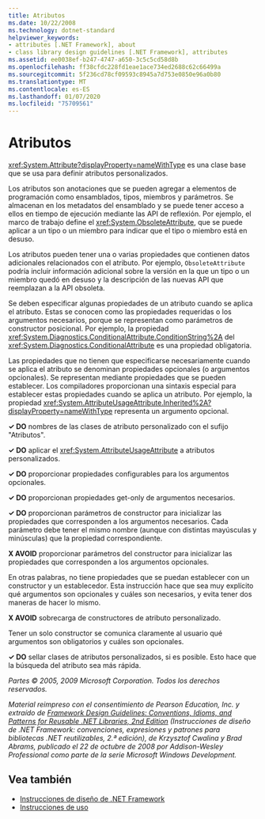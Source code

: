 ```yaml
---
title: Atributos
ms.date: 10/22/2008
ms.technology: dotnet-standard
helpviewer_keywords:
- attributes [.NET Framework], about
- class library design guidelines [.NET Framework], attributes
ms.assetid: ee0038ef-b247-4747-a650-3c5c5cd58d8b
ms.openlocfilehash: ff38cfdc228fd1eae1ace734ed2688c62c66499a
ms.sourcegitcommit: 5f236cd78cf09593c8945a7d753e0850e96a0b80
ms.translationtype: MT
ms.contentlocale: es-ES
ms.lasthandoff: 01/07/2020
ms.locfileid: "75709561"
---
```

# <a name="attributes"></a>Atributos
<xref:System.Attribute?displayProperty=nameWithType> es una clase base que se usa para definir atributos personalizados.  
  
 Los atributos son anotaciones que se pueden agregar a elementos de programación como ensamblados, tipos, miembros y parámetros. Se almacenan en los metadatos del ensamblado y se puede tener acceso a ellos en tiempo de ejecución mediante las API de reflexión. Por ejemplo, el marco de trabajo define el <xref:System.ObsoleteAttribute>, que se puede aplicar a un tipo o un miembro para indicar que el tipo o miembro está en desuso.  
  
 Los atributos pueden tener una o varias propiedades que contienen datos adicionales relacionados con el atributo. Por ejemplo, `ObsoleteAttribute` podría incluir información adicional sobre la versión en la que un tipo o un miembro quedó en desuso y la descripción de las nuevas API que reemplazan a la API obsoleta.  
  
 Se deben especificar algunas propiedades de un atributo cuando se aplica el atributo. Estas se conocen como las propiedades requeridas o los argumentos necesarios, porque se representan como parámetros de constructor posicional. Por ejemplo, la propiedad <xref:System.Diagnostics.ConditionalAttribute.ConditionString%2A> del <xref:System.Diagnostics.ConditionalAttribute> es una propiedad obligatoria.  
  
 Las propiedades que no tienen que especificarse necesariamente cuando se aplica el atributo se denominan propiedades opcionales (o argumentos opcionales). Se representan mediante propiedades que se pueden establecer. Los compiladores proporcionan una sintaxis especial para establecer estas propiedades cuando se aplica un atributo. Por ejemplo, la propiedad <xref:System.AttributeUsageAttribute.Inherited%2A?displayProperty=nameWithType> representa un argumento opcional.  
  
 **✓ DO** nombres de las clases de atributo personalizado con el sufijo "Atributos".  
  
 **✓ DO** aplicar el <xref:System.AttributeUsageAttribute> a atributos personalizados.  
  
 **✓ DO** proporcionar propiedades configurables para los argumentos opcionales.  
  
 **✓ DO** proporcionan propiedades get-only de argumentos necesarios.  
  
 **✓ DO** proporcionan parámetros de constructor para inicializar las propiedades que corresponden a los argumentos necesarios. Cada parámetro debe tener el mismo nombre (aunque con distintas mayúsculas y minúsculas) que la propiedad correspondiente.  
  
 **X AVOID** proporcionar parámetros del constructor para inicializar las propiedades que corresponden a los argumentos opcionales.  
  
 En otras palabras, no tiene propiedades que se puedan establecer con un constructor y un establecedor. Esta instrucción hace que sea muy explícito qué argumentos son opcionales y cuáles son necesarios, y evita tener dos maneras de hacer lo mismo.  
  
 **X AVOID** sobrecarga de constructores de atributo personalizado.  
  
 Tener un solo constructor se comunica claramente al usuario qué argumentos son obligatorios y cuáles son opcionales.  
  
 **✓ DO** sellar clases de atributos personalizados, si es posible. Esto hace que la búsqueda del atributo sea más rápida.  
  
 *Partes © 2005, 2009 Microsoft Corporation. Todos los derechos reservados.*  
  
 *Material reimpreso con el consentimiento de Pearson Education, Inc. y extraído de [Framework Design Guidelines: Conventions, Idioms, and Patterns for Reusable .NET Libraries, 2nd Edition](https://www.informit.com/store/framework-design-guidelines-conventions-idioms-and-9780321545619) (Instrucciones de diseño de .NET Framework: convenciones, expresiones y patrones para bibliotecas .NET reutilizables, 2.ª edición), de Krzysztof Cwalina y Brad Abrams, publicado el 22 de octubre de 2008 por Addison-Wesley Professional como parte de la serie Microsoft Windows Development.*  
  
## <a name="see-also"></a>Vea también

- [Instrucciones de diseño de .NET Framework](../../../docs/standard/design-guidelines/index.md)
- [Instrucciones de uso](../../../docs/standard/design-guidelines/usage-guidelines.md)
